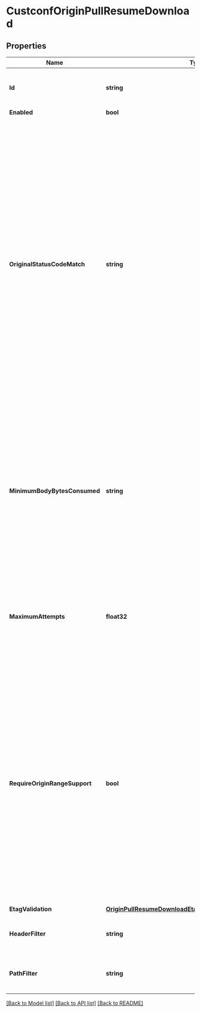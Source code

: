 # CustconfOriginPullResumeDownload

## Properties

Name | Type | Description | Notes
------------ | ------------- | ------------- | -------------
**Id** | **string** | This is used by the API to perform conflict checking | [optional] 
**Enabled** | **bool** |  | [optional] 
**OriginalStatusCodeMatch** | **string** | String of values delimited by a &#39;,&#39; character. Comma separated list of glob patterns that indicate which origin pulls this policy applies to based on the status code of the original origin response. This feature is limited to 2xx responses, but this policy provides fine control, such as permitting resume of 200 responses by not 206, or for adding a 2xx response code other than 200 or 206. | [optional] 
**MinimumBodyBytesConsumed** | **string** | Minimum number of body bytes that CDN must have consumed during an Origin Pull before encountering an error before it is permitted to attempt resuming the download. This value does not include the headers bytes. | [optional] 
**MaximumAttempts** | **float32** | Maximum number of times beyond the initial request that the CDN is permitted to attempt resuming an Origin Pull download. | [optional] 
**RequireOriginRangeSupport** | **bool** | The CDN resumes an Origin Pull even if the origin does not support range requests. If the origin does not support range requests and/or returns a 200 response for the same version given in the original response, the CDN fast-forwards (reads and discards bytes) until it reaches its previous position in the asset. | [optional] 
**EtagValidation** | [**OriginPullResumeDownloadEtagValidationEnumWrapperValue**](OriginPullResumeDownloadEtagValidationEnumWrapperValue.md) |  | [optional] 
**HeaderFilter** | **string** | String of values delimited by a &#39;,&#39; character. | [optional] 
**PathFilter** | **string** | String of values delimited by a &#39;,&#39; character. | [optional] 

[[Back to Model list]](../README.md#documentation-for-models) [[Back to API list]](../README.md#documentation-for-api-endpoints) [[Back to README]](../README.md)


